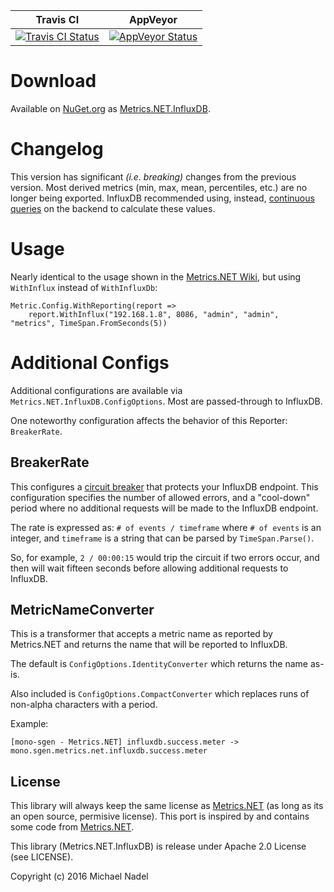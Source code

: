 | Travis CI | AppVeyor |
|----------|----------|
|[![Travis CI Status](https://travis-ci.org/mnadel/metrics.net.influxdb.svg?branch=master)](https://travis-ci.org/mnadel/metrics.net.influxdb)|[![AppVeyor Status](https://ci.appveyor.com/api/projects/status/gkd1n41vkigtm4q4?svg=true)](https://ci.appveyor.com/project/mnadel/metrics-net-influxdb)|

# Download

Available on [NuGet.org](https://www.nuget.org/packages/Metrics.NET.InfluxDB/) as [Metrics.NET.InfluxDB](https://www.nuget.org/packages/Metrics.NET.InfluxDB/).

# Changelog

This version has significant *(i.e. breaking)* changes from the previous version. Most derived metrics (min, max, mean, percentiles, etc.) are no longer being exported. InfluxDB recommended using, instead, [continuous queries](https://influxdb.com/docs/v0.9/query_language/continuous_queries.html) on the backend to calculate these values.

# Usage

Nearly identical to the usage shown in the [Metrics.NET Wiki](https://github.com/etishor/Metrics.NET/wiki/InfluxDb), but using `WithInflux` instead of `WithInfluxDb`:

    Metric.Config.WithReporting(report => 
        report.WithInflux("192.168.1.8", 8086, "admin", "admin", "metrics", TimeSpan.FromSeconds(5))

# Additional Configs

Additional configurations are available via `Metrics.NET.InfluxDB.ConfigOptions`. Most are passed-through to InfluxDB. 

One noteworthy configuration affects the behavior of this Reporter: `BreakerRate`.

## BreakerRate

This configures a [circuit breaker](https://github.com/michael-wolfenden/Polly) that protects your InfluxDB endpoint. This configuration specifies the number of allowed errors, and a "cool-down" period where no additional requests will be made to the InfluxDB endpoint.

The rate is expressed as: `# of events / timeframe` where `# of events` is an integer, and `timeframe` is a string that can be parsed by `TimeSpan.Parse()`.

So, for example, `2 / 00:00:15` would trip the circuit if two errors occur, and then will wait fifteen seconds before allowing additional requests to InfluxDB.

## MetricNameConverter

This is a transformer that accepts a metric name as reported by Metrics.NET and returns the name that will be reported to InfluxDB.

The default is `ConfigOptions.IdentityConverter` which returns the name as-is.

Also included is `ConfigOptions.CompactConverter` which replaces runs of non-alpha characters with a period.

Example:

    [mono-sgen - Metrics.NET] influxdb.success.meter -> mono.sgen.metrics.net.influxdb.success.meter

## License

This library will always keep the same license as [Metrics.NET](https://github.com/etishor/Metrics.NET) (as long as its an open source, permisive license). This port is inspired by and contains some code from [Metrics.NET](https://github.com/etishor/Metrics.NET).

This library (Metrics.NET.InfluxDB) is release under Apache 2.0 License (see LICENSE).

Copyright (c) 2016 Michael Nadel